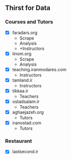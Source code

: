 ## Thirst for Data

### Courses and Tutors

- [x] faradars.org
	- Scrape
	- Analysis
	- +Instructors
- [x] linom.org
	- Scrape
	- Analysis
- [x] teaching.iranmodares.com
	- Instructors
- [x] tamland.ir
	- Instructors
- [x] tikkaa.ir
	- Teachers
- [x] ostadsalam.ir
	- Teachers
- [x] aghaejazeh.org
	- Tutors
- [x] iranostad.com
	- Tutors

### Restaurant

- [x] lastsecond.ir